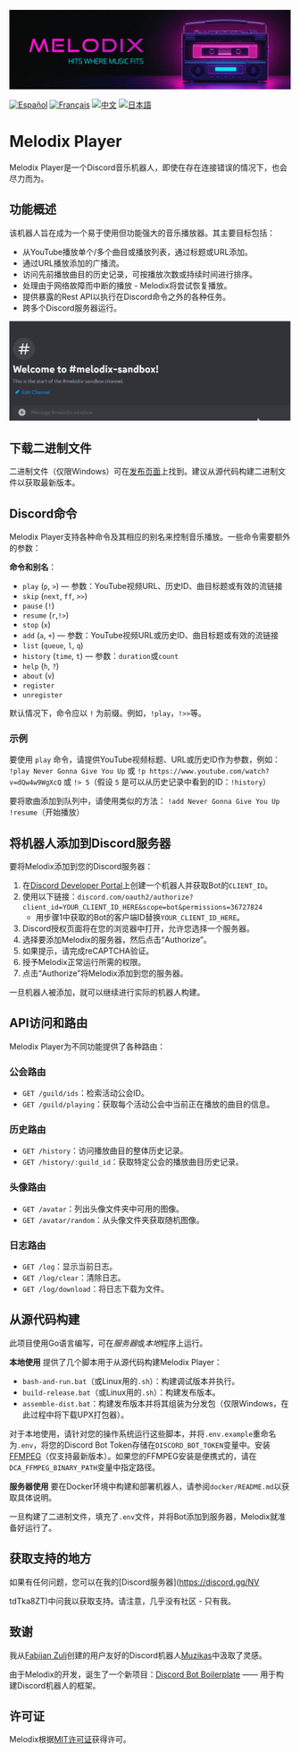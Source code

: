 ![# Header](https://raw.githubusercontent.com/keshon/melodix-player/master/assets/banner-readme.png)

[![Español](https://img.shields.io/badge/Español-README-blue)](/docs/README_ES.md) [![Français](https://img.shields.io/badge/Français-README-blue)](/docs/README_FR.md) [![中文](https://img.shields.io/badge/中文-README-blue)](/docs/README_CN.md) [![日本語](https://img.shields.io/badge/日本語-README-blue)](/docs/README_JP.md)

# Melodix Player

Melodix Player是一个Discord音乐机器人，即使在存在连接错误的情况下，也会尽力而为。

## 功能概述

该机器人旨在成为一个易于使用但功能强大的音乐播放器。其主要目标包括：

- 从YouTube播放单个/多个曲目或播放列表，通过标题或URL添加。
- 通过URL播放添加的广播流。
- 访问先前播放曲目的历史记录，可按播放次数或持续时间进行排序。
- 处理由于网络故障而中断的播放 - Melodix将尝试恢复播放。
- 提供暴露的Rest API以执行在Discord命令之外的各种任务。
- 跨多个Discord服务器运行。

![播放示例](https://raw.githubusercontent.com/keshon/melodix-player/master/assets/demo.gif)

## 下载二进制文件

二进制文件（仅限Windows）可在[发布页面](https://github.com/keshon/melodix-player/releases)上找到。建议从源代码构建二进制文件以获取最新版本。

## Discord命令

Melodix Player支持各种命令及其相应的别名来控制音乐播放。一些命令需要额外的参数：

**命令和别名**：
- `play` (`p`, `>`) — 参数：YouTube视频URL、历史ID、曲目标题或有效的流链接
- `skip` (`next`, `ff`, `>>`)
- `pause` (`!`)
- `resume` (`r`,`!>`)
- `stop` (`x`)
- `add` (`a`, `+`) — 参数：YouTube视频URL或历史ID、曲目标题或有效的流链接
- `list` (`queue`, `l`, `q`)
- `history` (`time`, `t`) — 参数：`duration`或`count`
- `help` (`h`, `?`)
- `about` (`v`)
- `register`
- `unregister`

默认情况下，命令应以 `!` 为前缀。例如，`!play`，`!>>`等。

### 示例
要使用 `play` 命令，请提供YouTube视频标题、URL或历史ID作为参数，例如：
`!play Never Gonna Give You Up` 
或 
`!p https://www.youtube.com/watch?v=dQw4w9WgXcQ` 
或 
`!> 5`（假设 `5` 是可以从历史记录中看到的ID：`!history`）

要将歌曲添加到队列中，请使用类似的方法：
`!add Never Gonna Give You Up` 
`!resume`（开始播放）

## 将机器人添加到Discord服务器

要将Melodix添加到您的Discord服务器：

1. 在[Discord Developer Portal](https://discord.com/developers/applications)上创建一个机器人并获取Bot的`CLIENT_ID`。
2. 使用以下链接：`discord.com/oauth2/authorize?client_id=YOUR_CLIENT_ID_HERE&scope=bot&permissions=36727824`
   - 用步骤1中获取的Bot的客户端ID替换`YOUR_CLIENT_ID_HERE`。
3. Discord授权页面将在您的浏览器中打开，允许您选择一个服务器。
4. 选择要添加Melodix的服务器，然后点击“Authorize”。
5. 如果提示，请完成reCAPTCHA验证。
6. 授予Melodix正常运行所需的权限。
7. 点击“Authorize”将Melodix添加到您的服务器。

一旦机器人被添加，就可以继续进行实际的机器人构建。

## API访问和路由

Melodix Player为不同功能提供了各种路由：

### 公会路由

- `GET /guild/ids`：检索活动公会ID。
- `GET /guild/playing`：获取每个活动公会中当前正在播放的曲目的信息。

### 历史路由

- `GET /history`：访问播放曲目的整体历史记录。
- `GET /history/:guild_id`：获取特定公会的播放曲目历史记录。

### 头像路由

- `GET /avatar`：列出头像文件夹中可用的图像。
- `GET /avatar/random`：从头像文件夹获取随机图像。

### 日志路由

- `GET /log`：显示当前日志。
- `GET /log/clear`：清除日志。
- `GET /log/download`：将日志下载为文件。

## 从源代码构建

此项目使用Go语言编写，可在*服务器*或*本地*程序上运行。

**本地使用**
提供了几个脚本用于从源代码构建Melodix Player：
- `bash-and-run.bat`（或Linux用的`.sh`）：构建调试版本并执行。
- `build-release.bat`（或Linux用的`.sh`）：构建发布版本。
- `assemble-dist.bat`：构建发布版本并将其组装为分发包（仅限Windows，在此过程中将下载UPX打包器）。

对于本地使用，请针对您的操作系统运行这些脚本，并将`.env.example`重命名为`.env`，将您的Discord Bot Token存储在`DISCORD_BOT_TOKEN`变量中。安装[FFMPEG](https://ffmpeg.org/)（仅支持最新版本）。如果您的FFMPEG安装是便携式的，请在`DCA_FFMPEG_BINARY_PATH`变量中指定路径。

**服务器使用**
要在Docker环境中构建和部署机器人，请参阅`docker/README.md`以获取具体说明。

一旦构建了二进制文件，填充了`.env`文件，并将Bot添加到服务器，Melodix就准备好运行了。

## 获取支持的地方

如果有任何问题，您可以在我的[Discord服务器](https://discord.gg/NV

tdTka8ZT)中问我以获取支持。请注意，几乎没有社区 - 只有我。

## 致谢

我从[Fabijan Zulj](https://github.com/FabijanZulj)创建的用户友好的Discord机器人[Muzikas](https://github.com/FabijanZulj/Muzikas)中汲取了灵感。

由于Melodix的开发，诞生了一个新项目：[Discord Bot Boilerplate](https://github.com/keshon/discord-bot-boilerplate) —— 用于构建Discord机器人的框架。

## 许可证

Melodix根据[MIT许可证](https://opensource.org/licenses/MIT)获得许可。